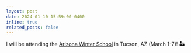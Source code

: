 ```yaml
---
layout: post
date: 2024-01-10 15:59:00-0400
inline: true
related_posts: false
---
```


I will be attending the [Arizona Winter School](https://swc-math.github.io) in Tucson, AZ (March 1-7)! 🏜️
